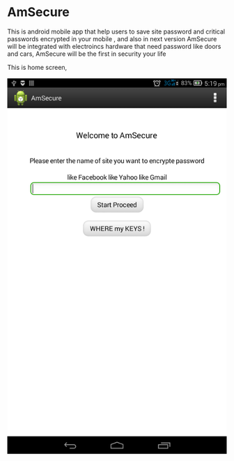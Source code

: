 # AmSecure
This is android mobile app that help users to save site password and critical passwords encrypted in your mobile , and also in next version AmSecure will be integrated with electroincs hardware that need password like doors and cars, AmSecure will be the first in security your life


This is home screen, 
                                                                                                                                
![alt tag](https://raw.githubusercontent.com/ibrahim1hero1/AmSecure/master/readme/images/Screenshot_2016-12-08-17-19-54.png)
